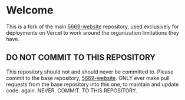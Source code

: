 # Welcome
This is a fork of the main [5669-website](https://github.com/FRC-Team-5669-Techmen/5669-website) repository, used exclusively for deployments on Vercel to work around the organization limitations they have. 

## DO NOT COMMIT TO THIS REPOSITORY
This repository should not and should never be committed to. Please commit to the base repository, [5669-website](https://github.com/FRC-Team-5669-Techmen/5669-website). ONLY ever make pull requests from the base repository into this one, to maintain and update code. again. NEVER. COMMIT. TO THIS REPOSITORY.
